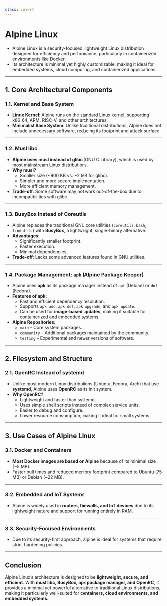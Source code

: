 ```yaml
---
class: invert
---
```


# Alpine Linux

- Alpine Linux is a security-focused, lightweight Linux distribution designed for efficiency and performance, particularly in containerized environments like Docker.
- Its architecture is minimal yet highly customizable, making it ideal for embedded systems, cloud computing, and containerized applications.

---

## **1. Core Architectural Components**

### **1.1. Kernel and Base System**

- **Linux Kernel**: Alpine runs on the standard Linux kernel, supporting x86_64, ARM, RISC-V, and other architectures.
- **Minimalist Base System**: Unlike traditional distributions, Alpine does not include unnecessary software, reducing its footprint and attack surface.

---

### **1.2. Musl libc**

- **Alpine uses musl instead of glibc** (GNU C Library), which is used by most mainstream Linux distributions.
- **Why musl?**
  - Smaller size (~900 KB vs. ~2 MB for glibc).
  - Simpler and more secure implementation.
  - More efficient memory management.
- **Trade-off**: Some software may not work out-of-the-box due to incompatibilities with glibc.

---

### **1.3. BusyBox Instead of Coreutils**

- Alpine replaces the traditional GNU core utilities (`coreutils`, `bash`, `findutils`) with **BusyBox**, a lightweight, single-binary alternative.
- **Advantages**:
  - Significantly smaller footprint.
  - Faster execution.
  - Minimal dependencies.
- **Trade-off**: Lacks some advanced features found in GNU utilities.

---

### **1.4. Package Management: `apk` (Alpine Package Keeper)**

- Alpine uses **apk** as its package manager instead of `apt` (Debian) or `dnf` (Fedora).
- **Features of apk:**
  - Fast and efficient dependency resolution.
  - Supports `apk add`, `apk del`, `apk upgrade`, and `apk update`.
  - Can be used for **image-based updates**, making it suitable for containerized and embedded systems.
- **Alpine Repositories:**
  - `main` – Core system packages.
  - `community` – Additional packages maintained by the community.
  - `testing` – Experimental and newer versions of software.

---

## **2. Filesystem and Structure**

### **2.1. OpenRC Instead of systemd**

- Unlike most modern Linux distributions (Ubuntu, Fedora, Arch) that use **systemd**, Alpine uses **OpenRC** as its init system.
- **Why OpenRC?**
  - Lightweight and faster than systemd.
  - Uses simple shell scripts instead of complex service units.
  - Easier to debug and configure.
  - Lower resource consumption, making it ideal for small systems.

---

## **3. Use Cases of Alpine Linux**

### **3.1. Docker and Containers**

- **Most Docker images are based on Alpine** because of its minimal size (~5 MB).
- Faster pull times and reduced memory footprint compared to Ubuntu (75 MB) or Debian (~22 MB).

---

### **3.2. Embedded and IoT Systems**

- Alpine is widely used in **routers, firewalls, and IoT devices** due to its lightweight nature and support for running entirely in RAM.

---

### **3.3. Security-Focused Environments**

- Due to its security-first approach, Alpine is ideal for systems that require strict hardening policies.

---

## **Conclusion**

Alpine Linux’s architecture is designed to be **lightweight, secure, and efficient**.
With **musl libc, BusyBox, apk package manager, and OpenRC**, it provides a minimal yet powerful alternative to traditional Linux distributions, making it particularly well-suited for **containers, cloud environments, and embedded systems**.
